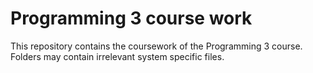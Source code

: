 # Programming 3 course work
This repository contains the coursework of the Programming 3 course. Folders may contain irrelevant system specific files.
